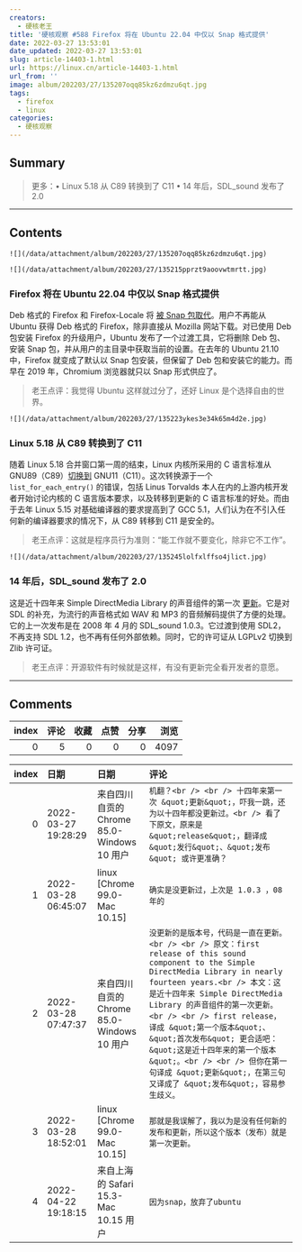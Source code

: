```yaml
---
creators:
  - 硬核老王
title: '硬核观察 #588 Firefox 将在 Ubuntu 22.04 中仅以 Snap 格式提供'
date: 2022-03-27 13:53:01
date_updated: 2022-03-27 13:53:01
slug: article-14403-1.html
url: https://linux.cn/article-14403-1.html
url_from: ''
image: album/202203/27/135207oqq85kz6zdmzu6qt.jpg
tags:
  - firefox
  - linux
categories:
  - 硬核观察
---
```


## Summary

> 更多：• Linux 5.18 从 C89 转换到了 C11 • 14 年后，SDL_sound 发布了 2.0

***

<!-- more -->

## Contents

`![](/data/attachment/album/202203/27/135207oqq85kz6zdmzu6qt.jpg)`

`![](/data/attachment/album/202203/27/135215pprzt9aoovwtmrtt.jpg)`

### Firefox 将在 Ubuntu 22.04 中仅以 Snap 格式提供

Deb 格式的 Firefox 和 Firefox-Locale 将 [被 Snap 包取代](https://www.altusintel.com/public-yy88h9/)。用户不再能从 Ubuntu 获得 Deb 格式的 Firefox，除非直接从 Mozilla 网站下载。对已使用 Deb 包安装 Firefox 的升级用户，Ubuntu 发布了一个过渡工具，它将删除 Deb 包、安装 Snap 包，并从用户的主目录中获取当前的设置。在去年的 Ubuntu 21.10 中，Firefox 就变成了默认以 Snap 包安装，但保留了 Deb 包和安装它的能力。而早在 2019 年，Chromium 浏览器就只以 Snap 形式供应了。

> 
> 老王点评：我觉得 Ubuntu 这样就过分了，还好 Linux 是个选择自由的世界。
> 
> 
> 

`![](/data/attachment/album/202203/27/135223ykes3e34k65m4d2e.jpg)`

### Linux 5.18 从 C89 转换到了 C11

随着 Linux 5.18 合并窗口第一周的结束，Linux 内核所采用的 C 语言标准从 GNU89（C89）[切换到](https://www.phoronix.com/scan.php?page=news_item&px=Linux-5.18-Does-C11) GNU11（C11）。这次转换源于一个 `list_for_each_entry()` 的错误，包括 Linus Torvalds 本人在内的上游内核开发者开始讨论内核的 C 语言版本要求，以及转移到更新的 C 语言标准的好处。而由于去年 Linux 5.15 对基础编译器的要求提高到了 GCC 5.1，人们认为在不引入任何新的编译器要求的情况下，从 C89 转移到 C11 是安全的。

> 
> 老王点评：这就是程序员行为准则：“能工作就不要变化，除非它不工作”。
> 
> 
> 

`![](/data/attachment/album/202203/27/135245lolfxlffso4jlict.jpg)`

### 14 年后，SDL\_sound 发布了 2.0

这是近十四年来 Simple DirectMedia Library 的声音组件的第一次 [更新](https://www.phoronix.com/scan.php?page=news_item&px=SDL-Sound-2.0)。它是对 SDL 的补充，为流行的声音格式如 WAV 和 MP3 的音频解码提供了方便的处理。它的上一次发布是在 2008 年 4 月的 SDL\_sound 1.0.3。它过渡到使用 SDL2，不再支持 SDL 1.2，也不再有任何外部依赖。同时，它的许可证从 LGPLv2 切换到 Zlib 许可证。

> 
> 老王点评：开源软件有时候就是这样，有没有更新完全看开发者的意愿。
> 
> 
>

***

## Comments


|   index |   评论 |   收藏 |   点赞 |   分享 |   浏览 |
|--------:|-------:|-------:|-------:|-------:|-------:|
|       0 |      5 |      0 |      0 |      0 |   4097 |

|   index | 日期                | 日期                                       | 评论                                                                                                                                                                                                                                                                                                                                                                                                                                                                          |
|--------:|:--------------------|:-------------------------------------------|:------------------------------------------------------------------------------------------------------------------------------------------------------------------------------------------------------------------------------------------------------------------------------------------------------------------------------------------------------------------------------------------------------------------------------------------------------------------------------|
|       0 | 2022-03-27 19:28:29 | 来自四川自贡的 Chrome 85.0-Windows 10 用户 | `机翻？<br /> <br /> 十四年来第一次 &quot;更新&quot;，吓我一跳，还为以十四年都没更新过。<br /> 看了下原文，原来是 &quot;release&quot;，翻译成 &quot;发行&quot;、&quot;发布&quot; 或许更准确？`                                                                                                                                                                                                                                                                                |
|       1 | 2022-03-28 06:45:07 | linux [Chrome 99.0-Mac 10.15]              | `确实是没更新过，上次是 1.0.3 ，08 年的`                                                                                                                                                                                                                                                                                                                                                                                                                                      |
|       2 | 2022-03-28 07:47:37 | 来自四川自贡的 Chrome 85.0-Windows 10 用户 | `没更新的是版本号，代码是一直在更新。<br /> <br /> 原文：first release of this sound component to the Simple DirectMedia Library in nearly fourteen years.<br /> 本文：这是近十四年来 Simple DirectMedia Library 的声音组件的第一次更新。<br /> <br /> first release，译成 &quot;第一个版本&quot;、&quot;首次发布&quot; 更合适吧：&quot;这是近十四年来的第一个版本&quot;。<br /> <br /> 但你在第一句译成 &quot;更新&quot;，在第三句又译成了 &quot;发布&quot;，容易参生歧义。` |
|       3 | 2022-03-28 18:52:01 | linux [Chrome 99.0-Mac 10.15]              | `那就是我误解了，我以为是没有任何新的发布和更新，所以这个版本（发布）就是第一次更新。`                                                                                                                                                                                                                                                                                                                                                                                        |
|       4 | 2022-04-22 19:18:15 | 来自上海的 Safari 15.3-Mac 10.15 用户      | `因为snap，放弃了ubuntu`                                                                                                                                                                                                                                                                                                                                                                                                                                                      |
